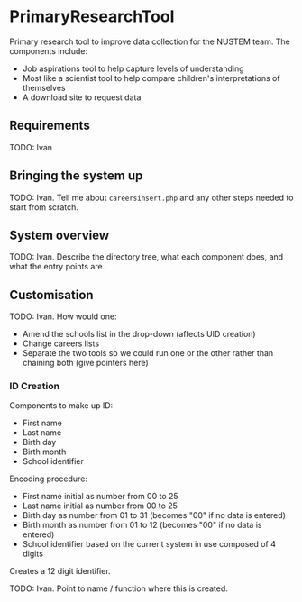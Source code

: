 # PrimaryResearchTool

Primary research tool to improve data collection for the NUSTEM team. The components include:
  - Job aspirations tool to help capture levels of understanding
  - Most like a scientist tool to help compare children's interpretations of themselves
  - A download site to request data

## Requirements

TODO: Ivan

## Bringing the system up

TODO: Ivan. Tell me about `careersinsert.php` and any other steps needed to start from scratch.

## System overview

TODO: Ivan. Describe the directory tree, what each component does, and what the entry points are.

## Customisation

TODO: Ivan. How would one:
- Amend the schools list in the drop-down (affects UID creation)
- Change careers lists
- Separate the two tools so we could run one or the other rather than chaining both (give pointers here)

### ID Creation

Components to make up ID:
  - First name
  - Last name
  - Birth day
  - Birth month
  - School identifier

Encoding procedure:
  - First name initial as number from 00 to 25
  - Last name initial as number from 00 to 25
  - Birth day as number from 01 to 31 (becomes "00" if no data is entered)
  - Birth month as number from 01 to 12 (becomes "00" if no data is entered)
  - School identifier based on the current system in use composed of 4 digits

Creates a 12 digit identifier.

TODO: Ivan. Point to name / function where this is created.
